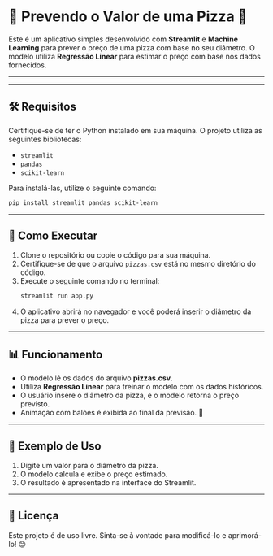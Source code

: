# 📌 Prevendo o Valor de uma Pizza 🍕

Este é um aplicativo simples desenvolvido com **Streamlit** e **Machine Learning** para prever o preço de uma pizza com base no seu diâmetro. O modelo utiliza **Regressão Linear** para estimar o preço com base nos dados fornecidos.

---

---

## 🛠 Requisitos

Certifique-se de ter o Python instalado em sua máquina. O projeto utiliza as seguintes bibliotecas:

- `streamlit`
- `pandas`
- `scikit-learn`

Para instalá-las, utilize o seguinte comando:

```bash
pip install streamlit pandas scikit-learn
```

---

## 🚀 Como Executar

1. Clone o repositório ou copie o código para sua máquina.
2. Certifique-se de que o arquivo `pizzas.csv` está no mesmo diretório do código.
3. Execute o seguinte comando no terminal:
   ```bash
   streamlit run app.py
   ```
4. O aplicativo abrirá no navegador e você poderá inserir o diâmetro da pizza para prever o preço.

---

## 📊 Funcionamento

- O modelo lê os dados do arquivo **pizzas.csv**.
- Utiliza **Regressão Linear** para treinar o modelo com os dados históricos.
- O usuário insere o diâmetro da pizza, e o modelo retorna o preço previsto.
- Animação com balões é exibida ao final da previsão. 🎈

---

## 📌 Exemplo de Uso

1. Digite um valor para o diâmetro da pizza.
2. O modelo calcula e exibe o preço estimado.
3. O resultado é apresentado na interface do Streamlit.

---

## 📜 Licença

Este projeto é de uso livre. Sinta-se à vontade para modificá-lo e aprimorá-lo! 😊

